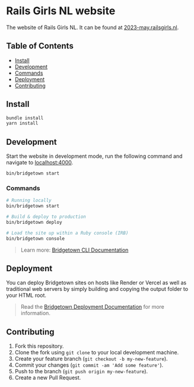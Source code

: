 # Rails Girls NL website

The website of Rails Girls NL. It can be found at [2023-may.railsgirls.nl](https://railsgirls.nl).

## Table of Contents

- [Install](#install)
- [Development](#development)
- [Commands](#commands)
- [Deployment](#deployment)
- [Contributing](#contributing)

## Install

```sh
bundle install
yarn install
```

## Development

Start the website in development mode, run the following command and navigate to [localhost:4000](https://localhost:4000/).

```
bin/bridgetown start
```

### Commands

```sh
# Running locally
bin/bridgetown start

# Build & deploy to production
bin/bridgetown deploy

# Load the site up within a Ruby console (IRB)
bin/bridgetown console
```

> Learn more: [Bridgetown CLI Documentation](https://www.bridgetownrb.com/docs/command-line-usage)

## Deployment

You can deploy Bridgetown sites on hosts like Render or Vercel as well as traditional web servers by simply building and copying the output folder to your HTML root.

> Read the [Bridgetown Deployment Documentation](https://www.bridgetownrb.com/docs/deployment) for more information.

## Contributing

1. Fork this repository.
2. Clone the fork using `git clone` to your local development machine.
3. Create your feature branch (`git checkout -b my-new-feature`).
4. Commit your changes (`git commit -am 'Add some feature'`).
5. Push to the branch (`git push origin my-new-feature`).
6. Create a new Pull Request.
